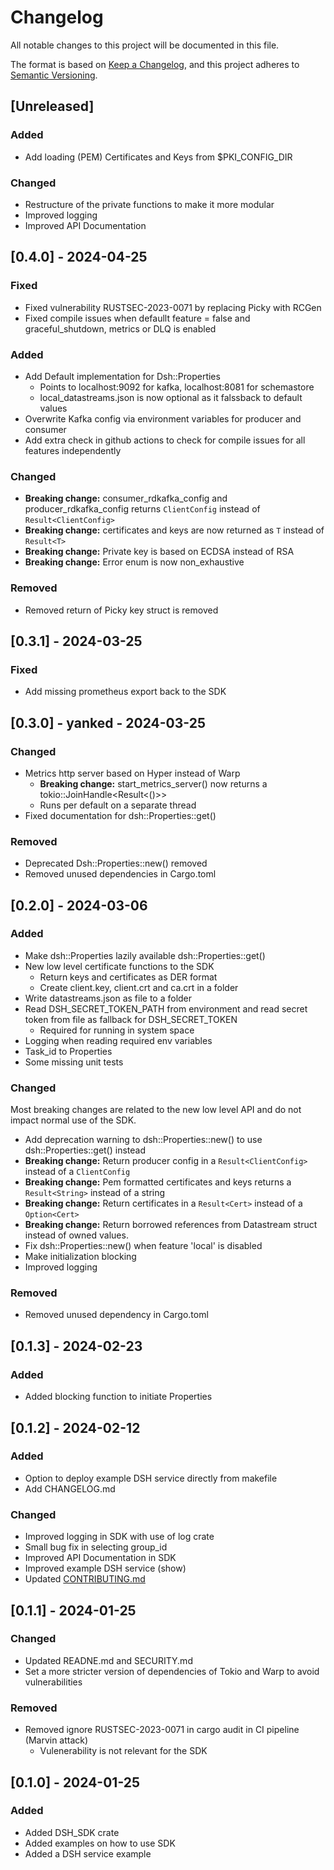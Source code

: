 # Changelog

All notable changes to this project will be documented in this file.

The format is based on [Keep a Changelog](https://keepachangelog.com/en/1.1.0/),
and this project adheres to [Semantic Versioning](https://semver.org/spec/v2.0.0.html).

## [Unreleased]
### Added
- Add loading (PEM) Certificates and Keys from $PKI_CONFIG_DIR

### Changed
- Restructure of the private functions to make it more modular
- Improved logging
- Improved API Documentation

## [0.4.0] - 2024-04-25

### Fixed
- Fixed vulnerability RUSTSEC-2023-0071 by replacing Picky with RCGen
- Fixed compile issues when defaullt feature = false and graceful_shutdown, metrics or DLQ is enabled

### Added
- Add Default implementation for Dsh::Properties
  - Points to localhost:9092 for kafka, localhost:8081 for schemastore
  - local_datastreams.json is now optional as it falssback to default values
- Overwrite Kafka config via environment variables for producer and consumer
- Add extra check in github actions to check for compile issues for all features independently

### Changed
- **Breaking change:** consumer_rdkafka_config and producer_rdkafka_config returns `ClientConfig` instead of `Result<ClientConfig>`
- **Breaking change:** certificates and keys are now returned as `T` instead of `Result<T>` 
- **Breaking change:** Private key is based on ECDSA instead of RSA 
- **Breaking change:** Error enum is now non_exhaustive

### Removed
- Removed return of Picky key struct is removed

## [0.3.1] - 2024-03-25
  
### Fixed
- Add missing prometheus export back to the SDK

## [0.3.0] - yanked - 2024-03-25
  
### Changed
- Metrics http server based on Hyper instead of Warp
  - **Breaking change:**  start_metrics_server() now returns a tokio::JoinHandle<Result<()>>
  - Runs per default on a separate thread
- Fixed documentation for dsh::Properties::get()

### Removed
- Deprecated Dsh::Properties::new() removed
- Removed unused dependencies in Cargo.toml

## [0.2.0] - 2024-03-06
  
### Added

- Make dsh::Properties lazily available dsh::Properties::get() 
- New low level certificate functions to the SDK
  - Return keys and certificates as DER format
  - Create client.key, client.crt and ca.crt in a folder
- Write datastreams.json as file to a folder
- Read DSH_SECRET_TOKEN_PATH from environment and read secret token from file as fallback for DSH_SECRET_TOKEN
  - Required for running in system space
- Logging when reading required env variables
- Task_id to Properties
- Some missing unit tests

### Changed
Most breaking changes are related to the new low level API and do not impact normal use of the SDK.
- Add deprecation warning to dsh::Properties::new() to use dsh::Properties::get() instead
- **Breaking change:**  Return producer config in a `Result<ClientConfig>` instead of a `ClientConfig`
- **Breaking change:**  Pem formatted certificates and keys returns a `Result<String>` instead of a string
- **Breaking change:**  Return certificates in a `Result<Cert>` instead of a `Option<Cert>`
- **Breaking change:**  Return borrowed references from Datastream struct instead of owned values.
- Fix dsh::Properties::new() when feature 'local' is disabled
- Make initialization blocking
- Improved logging

### Removed
- Removed unused dependency in Cargo.toml
  

## [0.1.3] - 2024-02-23

### Added
- Added blocking function to initiate Properties

## [0.1.2] - 2024-02-12

### Added
- Option to deploy example DSH service directly from makefile
- Add CHANGELOG.md

### Changed
- Improved logging in SDK with use of log crate
- Small bug fix in selecting group_id
- Improved API Documentation in SDK
- Improved example DSH service (show)
- Updated [CONTRIBUTING.md](CONTRIBUTING.md)

## [0.1.1] - 2024-01-25

### Changed
- Updated READNE.md and SECURITY.md
- Set a more stricter version of dependencies of Tokio and Warp to avoid vulnerabilities

### Removed
- Removed ignore RUSTSEC-2023-0071 in cargo audit in CI pipeline (Marvin attack)
  - Vulenerability is not relevant for the SDK


## [0.1.0] - 2024-01-25

### Added

- Added DSH_SDK crate
- Added examples on how to use SDK
- Added a DSH service example
